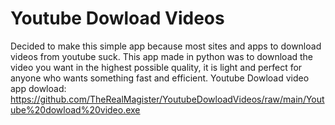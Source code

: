 # Youtube Dowload Videos
Decided to make this simple app because most sites and apps to download videos from youtube suck. This app made in python was to download the video you want in the highest possible quality, it is light and perfect for anyone who wants something fast and efficient.
Youtube Dowload video app dowload:
https://github.com/TheRealMagister/YoutubeDowloadVideos/raw/main/Youtube%20dowload%20video.exe
